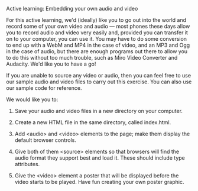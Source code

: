 Active learning: Embedding your own audio and video

For this active learning, we'd (ideally) like you to go out into the world and record some of your own video and audio — most phones these days allow you to record audio and video very easily and, provided you can transfer it on to your computer, you can use it. You may have to do some conversion to end up with a WebM and MP4 in the case of video, and an MP3 and Ogg in the case of audio, but there are enough programs out there to allow you to do this without too much trouble, such as Miro Video Converter and Audacity. We'd like you to have a go!

If you are unable to source any video or audio, then you can feel free to use our sample audio and video files to carry out this exercise. You can also use our sample code for reference.

We would like you to:

1. Save your audio and video files in a new directory on your computer.

2. Create a new HTML file in the same directory, called index.html.

3. Add &lt;audio&gt; and &lt;video&gt; elements to the page; make them display the default browser controls.

4. Give both of them &lt;source&gt; elements so that browsers will find the audio format they support best and load it. These should include type attributes.

5. Give the &lt;video&gt; element a poster that will be displayed before the video starts to be played. Have fun creating your own poster graphic.
